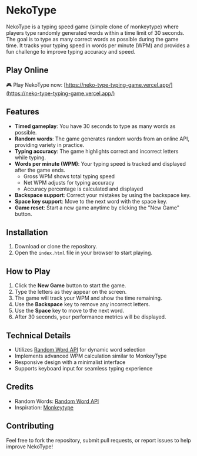# NekoType

NekoType is a typing speed game (simple clone of monkeytype) where players type randomly generated words within a time limit of 30 seconds. The goal is to type as many correct words as possible during the game time. It tracks your typing speed in words per minute (WPM) and provides a fun challenge to improve typing accuracy and speed.

## Play Online

🎮 Play NekoType now: [https://neko-type-typing-game.vercel.app/](https://neko-type-typing-game.vercel.app/)

## Features

- **Timed gameplay**: You have 30 seconds to type as many words as possible.
- **Random words**: The game generates random words from an online API, providing variety in practice.
- **Typing accuracy**: The game highlights correct and incorrect letters while typing.
- **Words per minute (WPM)**: Your typing speed is tracked and displayed after the game ends.
  - Gross WPM shows total typing speed
  - Net WPM adjusts for typing accuracy
  - Accuracy percentage is calculated and displayed
- **Backspace support**: Correct your mistakes by using the backspace key.
- **Space key support**: Move to the next word with the space key.
- **Game reset**: Start a new game anytime by clicking the "New Game" button.

## Installation

1. Download or clone the repository.
2. Open the `index.html` file in your browser to start playing.

## How to Play

1. Click the **New Game** button to start the game.
2. Type the letters as they appear on the screen.
3. The game will track your WPM and show the time remaining.
4. Use the **Backspace** key to remove any incorrect letters.
5. Use the **Space** key to move to the next word.
6. After 30 seconds, your performance metrics will be displayed.

## Technical Details

- Utilizes [Random Word API](https://random-word-api.herokuapp.com/) for dynamic word selection
- Implements advanced WPM calculation similar to MonkeyType
- Responsive design with a minimalist interface
- Supports keyboard input for seamless typing experience

## Credits

- Random Words: [Random Word API](https://random-word-api.herokuapp.com/)
- Inspiration: [Monkeytype](https://monkeytype.com/)

## Contributing

Feel free to fork the repository, submit pull requests, or report issues to help improve NekoType!